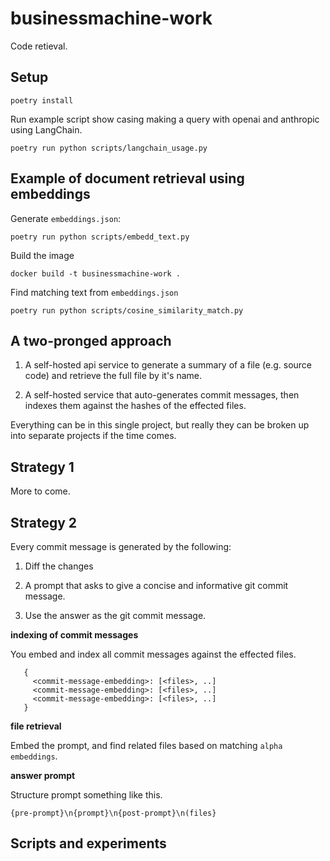 # businessmachine-work

Code retieval.

## Setup

```
poetry install
```

Run example script show casing making a query with openai and anthropic using LangChain.

```
poetry run python scripts/langchain_usage.py
```

## Example of document retrieval using embeddings

Generate `embeddings.json`:

```
poetry run python scripts/embedd_text.py
```

Build the image

```
docker build -t businessmachine-work .
```

Find matching text from `embeddings.json`

```
poetry run python scripts/cosine_similarity_match.py
```

## A two-pronged approach

1. A self-hosted api service to generate a summary of a file (e.g. source code) and retrieve the full file by it's name.

2. A self-hosted service that auto-generates commit messages, then indexes them against the hashes of the effected files.

Everything can be in this single project, but really they can be broken up into separate projects if the time comes.

## Strategy 1

More to come.

## Strategy 2

Every commit message is generated by the following:

1. Diff the changes

2. A prompt that asks to give a concise and informative git commit message.

3. Use the answer as the git commit message.

**indexing of commit messages**

You embed and index all commit messages against the effected files.

```
   {
     <commit-message-embedding>: [<files>, ..]
     <commit-message-embedding>: [<files>, ..]
     <commit-message-embedding>: [<files>, ..]
   }
```

**file retrieval**

Embed the prompt, and find related files based on matching `alpha embeddings`.

**answer prompt**

Structure prompt something like this.

```
{pre-prompt}\n{prompt}\n{post-prompt}\n(files}
```

## Scripts and experiments




